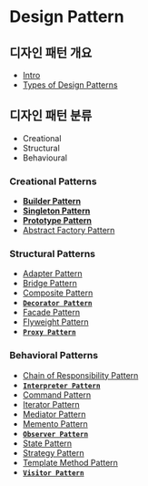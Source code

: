 # Design Pattern

## 디자인 패턴 개요

* [Intro](https://github.com/SeokRae/TIL/tree/19997443918ceb7dfe18b1fc3c3aafa1e8125069/design/contents/_intro.md)
* [Types of Design Patterns](https://github.com/SeokRae/TIL/tree/19997443918ceb7dfe18b1fc3c3aafa1e8125069/design/contents/_types_of_design_patterns.md)

## 디자인 패턴 분류

* Creational
* Structural
* Behavioural

### **Creational Patterns**

* [**Builder Pattern**](/design/creational/_builder.md)
* [**Singleton Pattern**](/design/creational/_singleton.md)
* [**Prototype Pattern**](/design/creational/_prototype.md)
* [Abstract Factory Pattern](/design/creational/_abstract_factory.md)

### Structural Patterns

* [Adapter Pattern](/design/structural/_adapter.md)
* [Bridge Pattern](/design/structural/_bridge.md)
* [Composite Pattern](/design/structural/_composite.md)
* [**`Decorator Pattern`**](/design/structural/_decorator.md)
* [Facade Pattern](/design/structural/_facade.md)
* [Flyweight Pattern](/design/structural/_flyweight.md)
* [**`Proxy Pattern`**](/design/structural/_proxy.md)

### Behavioral Patterns

* [Chain of Responsibility Pattern](/design/behavioral/_chain_of_responsibility.md)
* [**`Interpreter Pattern`**](/design/behavioral/_interpreter.md)
* [Command Pattern](/design/behavioral/_command.md)
* [Iterator Pattern](/design/behavioral/_iterator.md)
* [Mediator Pattern](/design/behavioral/_mediator.md)
* [Memento Pattern](/design/behavioral/_memento.md)
* [**`Observer Pattern`**](/design/behavioral/_observer.md)
* [State Pattern](/design/behavioral/_state.md)
* [Strategy Pattern](/design/behavioral/_strategy.md)
* [Template Method Pattern](/design/behavioral/_template_method.md)
* [**`Visitor Pattern`**](/design/behavioral/_visitor.md)
